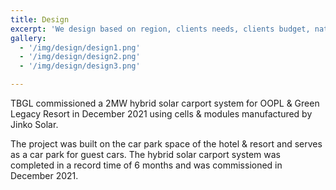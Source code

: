 ```yaml
---
title: Design
excerpt: 'We design based on region, clients needs, clients budget, nature of projects and environmental factors.'
gallery: 
  - '/img/design/design1.png'
  - '/img/design/design2.png'
  - '/img/design/design3.png'

---
```


  TBGL commissioned a 2MW hybrid solar carport system for OOPL & Green Legacy Resort in December 2021 using cells & modules manufactured by Jinko Solar. 
  
  The project was built on the car park space of the hotel & resort and serves as a car park for guest cars. 
  The hybrid solar carport system was completed in a record time of 6 months and was commissioned in December 2021.